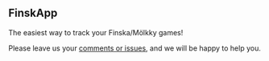 ## FinskApp

The easiest way to track your Finska/Mölkky games!

Please leave us your [comments or issues](https://github.com/valenwalker/FinskApp/issues/new),
and we will be happy to help you. 
